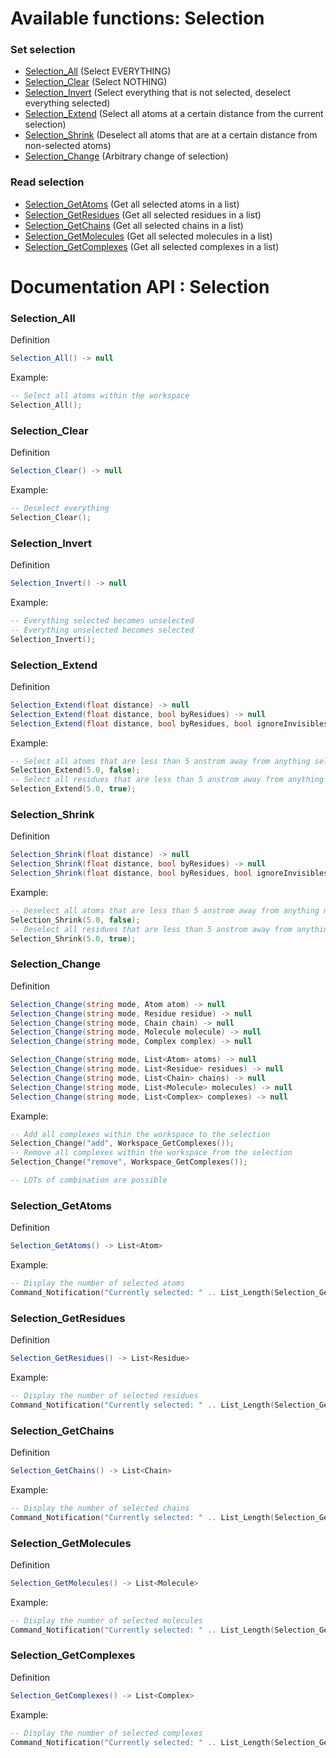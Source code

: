 
# Available functions: Selection

### Set selection

* [Selection_All](#selection_all) (Select EVERYTHING)
* [Selection_Clear](#selection_clear) (Select NOTHING)
* [Selection_Invert](#selection_invert) (Select everything that is not selected, deselect everything selected)
* [Selection_Extend](#selection_extend) (Select all atoms at a certain distance from the current selection)
* [Selection_Shrink](#selection_shrink) (Deselect all atoms that are at a certain distance from non-selected atoms)
* [Selection_Change](#selection_change) (Arbitrary change of selection)

### Read selection

* [Selection_GetAtoms](#selection_getatoms) (Get all selected atoms in a list)
* [Selection_GetResidues](#selection_getresidues) (Get all selected residues in a list)
* [Selection_GetChains](#selection_getchains) (Get all selected chains in a list)
* [Selection_GetMolecules](#selection_getmolecules) (Get all selected molecules in a list)
* [Selection_GetComplexes](#selection_getcomplexes) (Get all selected complexes in a list)

# Documentation API : Selection

### Selection_All
Definition
```csharp
Selection_All() -> null
```
Example:
```lua
-- Select all atoms within the workspace
Selection_All();
```

### Selection_Clear
Definition
```csharp
Selection_Clear() -> null
```
Example:
```lua
-- Deselect everything
Selection_Clear();
```

### Selection_Invert
Definition
```csharp
Selection_Invert() -> null
```
Example:
```lua
-- Everything selected becomes unselected
-- Everything unselected becomes selected
Selection_Invert();
```

### Selection_Extend
Definition
```csharp
Selection_Extend(float distance) -> null
Selection_Extend(float distance, bool byResidues) -> null
Selection_Extend(float distance, bool byResidues, bool ignoreInvisibles) -> null
```
Example:
```lua
-- Select all atoms that are less than 5 anstrom away from anything selected
Selection_Extend(5.0, false);
-- Select all residues that are less than 5 anstrom away from anything selected
Selection_Extend(5.0, true);
```

### Selection_Shrink
Definition
```csharp
Selection_Shrink(float distance) -> null
Selection_Shrink(float distance, bool byResidues) -> null
Selection_Shrink(float distance, bool byResidues, bool ignoreInvisibles) -> null
```
Example:
```lua
-- Deselect all atoms that are less than 5 anstrom away from anything non-selected
Selection_Shrink(5.0, false);
-- Deselect all residues that are less than 5 anstrom away from anything non-selected
Selection_Shrink(5.0, true);
```

### Selection_Change
Definition
```csharp
Selection_Change(string mode, Atom atom) -> null
Selection_Change(string mode, Residue residue) -> null
Selection_Change(string mode, Chain chain) -> null
Selection_Change(string mode, Molecule molecule) -> null
Selection_Change(string mode, Complex complex) -> null

Selection_Change(string mode, List<Atom> atoms) -> null
Selection_Change(string mode, List<Residue> residues) -> null
Selection_Change(string mode, List<Chain> chains) -> null
Selection_Change(string mode, List<Molecule> molecules) -> null
Selection_Change(string mode, List<Complex> complexes) -> null
```
Example:
```lua
-- Add all complexes within the workspace to the selection
Selection_Change("add", Workspace_GetComplexes());
-- Remove all complexes within the workspace from the selection
Selection_Change("remove", Workspace_GetComplexes());

-- LOTs of combination are possible

```

### Selection_GetAtoms
Definition
```csharp
Selection_GetAtoms() -> List<Atom>
```
Example:
```lua
-- Display the number of selected atoms
Command_Notification("Currently selected: " .. List_Length(Selection_GetAtoms()) .. " atom(s)");
```

### Selection_GetResidues
Definition
```csharp
Selection_GetResidues() -> List<Residue>
```
Example:
```lua
-- Display the number of selected residues
Command_Notification("Currently selected: " .. List_Length(Selection_GetResidues()) .. " residue(s)");
```

### Selection_GetChains
Definition
```csharp
Selection_GetChains() -> List<Chain>
```
Example:
```lua
-- Display the number of selected chains
Command_Notification("Currently selected: " .. List_Length(Selection_GetChains()) .. " chain(s)");
```

### Selection_GetMolecules
Definition
```csharp
Selection_GetMolecules() -> List<Molecule>
```
Example:
```lua
-- Display the number of selected molecules
Command_Notification("Currently selected: " .. List_Length(Selection_GetMolecules()) .. " molecule(s)");
```

### Selection_GetComplexes
Definition
```csharp
Selection_GetComplexes() -> List<Complex>
```
Example:
```lua
-- Display the number of selected complexes
Command_Notification("Currently selected: " .. List_Length(Selection_GetComplexes()) .. " complex(s)");
```
